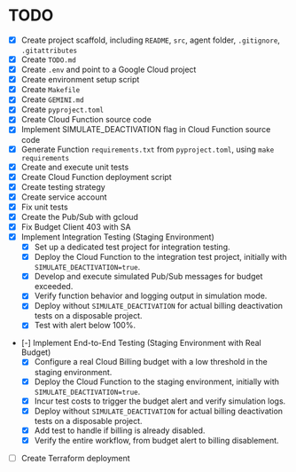 # TODO

- [x] Create project scaffold, including `README`, `src`, agent folder, `.gitignore`, `.gitattributes`
- [x] Create `TODO.md`
- [x] Create `.env` and point to a Google Cloud project
- [x] Create environment setup script
- [x] Create `Makefile`
- [x] Create `GEMINI.md`
- [x] Create `pyproject.toml`
- [x] Create Cloud Function source code
- [x] Implement SIMULATE_DEACTIVATION flag in Cloud Function source code
- [x] Generate Function `requirements.txt` from `pyproject.toml`, using `make requirements`
- [x] Create and execute unit tests
- [x] Create Cloud Function deployment script
- [x] Create testing strategy
- [x] Create service account
- [x] Fix unit tests
- [x] Create the Pub/Sub with gcloud
- [x] Fix Budget Client 403 with SA
- [x] Implement Integration Testing (Staging Environment)
    - [x] Set up a dedicated test project for integration testing.
    - [x] Deploy the Cloud Function to the integration test project, initially with `SIMULATE_DEACTIVATION=true`.
    - [x] Develop and execute simulated Pub/Sub messages for budget exceeded.
    - [x] Verify function behavior and logging output in simulation mode.
    - [x] Deploy without `SIMULATE_DEACTIVATION` for actual billing deactivation tests on a disposable project.
    - [x] Test with alert below 100%.
- [-] Implement End-to-End Testing (Staging Environment with Real Budget)
    - [x] Configure a real Cloud Billing budget with a low threshold in the staging environment.
    - [x] Deploy the Cloud Function to the staging environment, initially with `SIMULATE_DEACTIVATION=true`.
    - [x] Incur test costs to trigger the budget alert and verify simulation logs.
    - [x] Deploy without `SIMULATE_DEACTIVATION` for actual billing deactivation tests on a disposable project.
    - [x] Add test to handle if billing is already disabled.
    - [x] Verify the entire workflow, from budget alert to billing disablement.
- [ ] Create Terraform deployment